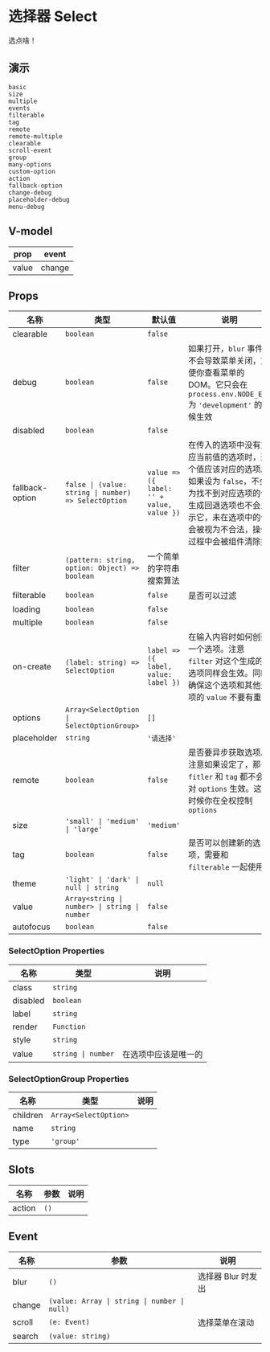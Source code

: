 # 选择器 Select
选点啥！
## 演示
```demo
basic
size
multiple
events
filterable
tag
remote
remote-multiple
clearable
scroll-event
group
many-options
custom-option
action
fallback-option
change-debug
placeholder-debug
menu-debug
```
## V-model
|prop|event|
|-|-|
|value|change|

## Props
|名称|类型|默认值|说明|
|-|-|-|-|
|clearable|`boolean`|`false`||
|debug|`boolean`|`false`|如果打开，`blur` 事件不会导致菜单关闭，方便你查看菜单的 DOM。它只会在 `process.env.NODE_ENV` 为 `'development'` 的时候生效|
|disabled|`boolean`|`false`||
|fallback-option|`false \| (value: string \| number) => SelectOption`|`value => ({ label: '' + value, value })`|在传入的选项中没有对应当前值的选项时，这个值应该对应的选项。如果设为 `false`，不会为找不到对应选项的值生成回退选项也不会显示它，未在选项中的值会被视为不合法，操作过程中会被组件清除掉|
|filter|`(pattern: string, option: Object) => boolean`|一个简单的字符串搜索算法||
|filterable|`boolean`|`false`|是否可以过滤|
|loading|`boolean`|`false`||
|multiple|`boolean`|`false`||
|on-create|`(label: string) => SelectOption`|`label => ({ label, value: label })`|在输入内容时如何创建一个选项。注意 `filter` 对这个生成的选项同样会生效。同时确保这个选项和其他选项的 `value` 不要有重复|
|options|`Array<SelectOption \| SelectOptionGroup>`|`[]`||
|placeholder|`string`|`'请选择'`||
|remote|`boolean`|`false`|是否要异步获取选项。注意如果设定了，那么 `fitler` 和 `tag` 都不会对 `options` 生效。这个时候你在全权控制 `options`|
|size|`'small' \| 'medium' \| 'large'`|`'medium'`||
|tag|`boolean`|`false`|是否可以创建新的选项，需要和 `filterable` 一起使用|
|theme|`'light' \| 'dark' \| null \| string`|`null`||
|value|`Array<string \| number> \| string \| number`|`false`||
|autofocus|`boolean`|`false`||

### SelectOption Properties
|名称|类型|说明|
|-|-|-|
|class|`string`||
|disabled|`boolean`||
|label|`string`||
|render|`Function`||
|style|`string`||
|value|`string \| number`|在选项中应该是唯一的|

### SelectOptionGroup Properties
|名称|类型|说明|
|-|-|-|
|children|`Array<SelectOption>`||
|name|`string`||
|type|`'group'`||

## Slots
|名称|参数|说明|
|-|-|-|
|action|`()`||

## Event
|名称|参数|说明|
|-|-|-|
|blur|`()`|选择器 Blur 时发出|
|change|`(value: Array \| string \| number \| null)`||
|scroll|`(e: Event)`|选择菜单在滚动|
|search|`(value: string)`||

